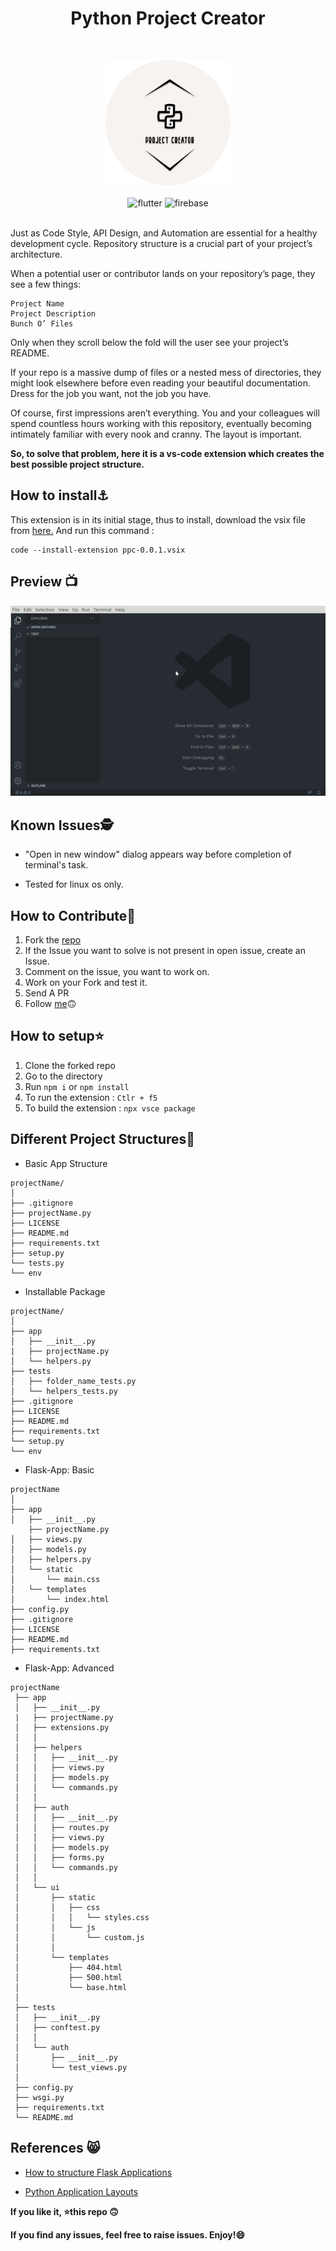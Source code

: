 <h1 align="center">Python Project Creator</h1> 
<br>
<p align="center">
<img width="200" src="assets/icon.png" alt="logo">
  <br><br>
  <img src="https://img.shields.io/badge/javascript-%23323330.svg?style=for-the-badge&logo=javascript&logoColor=%23F7DF1E" alt="flutter">
  <img  src="https://img.shields.io/badge/Visual%20Studio%20Code-0078d7.svg?style=for-the-badge&logo=visual-studio-code&logoColor=white" alt="firebase">
  <br><br>
  
</p>

Just as Code Style, API Design, and Automation are essential for a healthy development cycle. Repository structure is a crucial part of your project’s architecture.

When a potential user or contributor lands on your repository’s page, they see a few things:

    Project Name
    Project Description
    Bunch O’ Files

Only when they scroll below the fold will the user see your project’s README.

If your repo is a massive dump of files or a nested mess of directories, they might look elsewhere before even reading your beautiful documentation. Dress for the job you want, not the job you have.

Of course, first impressions aren’t everything. You and your colleagues will spend countless hours working with this repository, eventually becoming intimately familiar with every nook and cranny. The layout is important.

**So, to solve that problem, here it is a vs-code extension which creates the best possible project structure.**

## How to install:anchor:

This extension is in its initial stage, thus to install, download the vsix file from [here.](https://github.com/iamAbhishekkumar/PPC/releases/download/v0.0.1/ppc-0.0.1.vsix) And run this command :

    code --install-extension ppc-0.0.1.vsix

## Preview :tv:

![Demo](assets/demo.gif)

## Known Issues:detective:

- "Open in new window" dialog appears way before completion of terminal's task.

- Tested for linux os only.

## How to Contribute:rocket:

1. Fork the [repo](https://github.com/iamAbhishekkumar/PPC)
2. If the Issue you want to solve is not present in open issue, create an Issue.
3. Comment on the issue, you want to work on.
4. Work on your Fork and test it.
5. Send A PR
6. Follow [me](https://github.com/iamAbhishekkumar):upside_down_face:

## How to setup:star:

1. Clone the forked repo
2. Go to the directory
3. Run `npm i` or `npm install`
4. To run the extension : `Ctlr + f5`
5. To build the extension : `npx vsce package`

## Different Project Structures:construction:

- Basic App Structure

```
projectName/
│
├── .gitignore
├── projectName.py
├── LICENSE
├── README.md
├── requirements.txt
├── setup.py
└── tests.py
└── env
```

- Installable Package

```
projectName/
│
├── app
│   ├── __init__.py
|   ├── projectName.py
│   └── helpers.py
├── tests
│   ├── folder_name_tests.py
│   └── helpers_tests.py
├── .gitignore
├── LICENSE
├── README.md
├── requirements.txt
└── setup.py
└── env
```

- Flask-App: Basic

```
projectName
│
├── app
│   ├── __init__.py
    ├── projectName.py
│   ├── views.py
│   ├── models.py
│   ├── helpers.py
│   └── static
│       └── main.css
│   └── templates
│       └── index.html
├── config.py
├── .gitignore
├── LICENSE
├── README.md
├── requirements.txt
```

- Flask-App: Advanced

```
projectName
 ├── app
 │   ├── __init__.py
 |   ├── projectName.py
 │   ├── extensions.py
 │   │
 │   ├── helpers
 │   │   ├── __init__.py
 │   │   ├── views.py
 │   │   ├── models.py
 │   │   └── commands.py
 │   │
 │   ├── auth
 │   │   ├── __init__.py
 │   │   ├── routes.py
 │   │   ├── views.py
 │   │   ├── models.py
 │   │   ├── forms.py
 │   │   └── commands.py
 │   │
 │   └── ui
 │       ├── static
 │       │   ├── css
 │       │   │   └── styles.css
 │       │   └── js
 │       │       └── custom.js
 │       │
 │       └── templates
 │           ├── 404.html
 │           ├── 500.html
 │           └── base.html
 │
 ├── tests
 │   ├── __init__.py
 │   ├── conftest.py
 │   │
 │   └── auth
 │       ├── __init__.py
 │       └── test_views.py
 │
 ├── config.py
 ├── wsgi.py
 ├── requirements.txt
 └── README.md
```

## References :smile_cat:

- [How to structure Flask Applications](https://laymanclass.com/how-to-structure-flask-application-for-larger-projects/)

- [Python Application Layouts](https://realpython.com/python-application-layouts/#django)

**If you like it, :star:this repo :upside_down_face:**

**If you find any issues, feel free to raise issues. Enjoy!:smile:**
